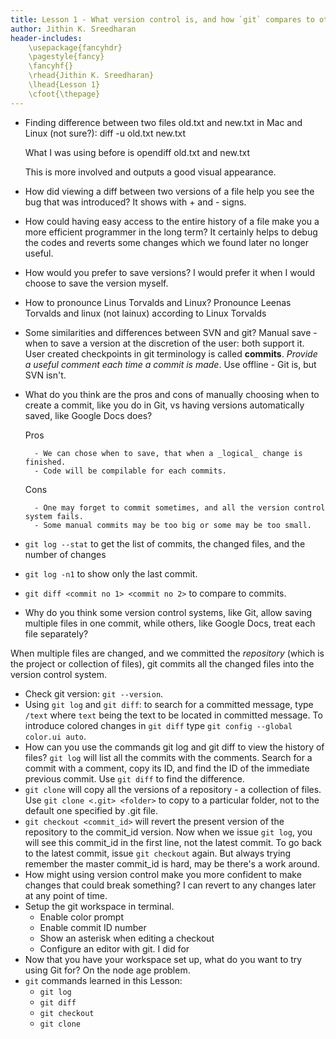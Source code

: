```yaml
---
title: Lesson 1 - What version control is, and how `git` compares to other systems.
author: Jithin K. Sreedharan
header-includes:
    \usepackage{fancyhdr}
    \pagestyle{fancy}
    \fancyhf{}
    \rhead{Jithin K. Sreedharan}
    \lhead{Lesson 1}
    \cfoot{\thepage}
---
```


<!-- # Lesson 1: What version control is, and how `git` compares to other systems. -->

* Finding difference between two files old.txt and new.txt in Mac and Linux (not sure?):
diff -u old.txt new.txt

    What I was using before is
opendiff old.txt and new.txt

    This is more involved and outputs a good visual appearance.

* How did viewing a diff between two versions of a file help you see the bug that was introduced?
It shows with + and - signs.

* How could having easy access to the entire history of a file make you a more efficient programmer in the long term?
    It certainly helps to debug the codes and reverts some changes which we found later no longer useful.

* How would you prefer to save versions?
    I would prefer it when I would choose to save the version myself.

* How to pronounce Linus Torvalds and Linux?
Pronounce Leenas Torvalds and linux (not lainux) according to Linux Torvalds

* Some similarities and differences between SVN and git?
Manual save - when to save a version at the discretion of the user: both support it. User created checkpoints in git terminology is called **commits**. _Provide a useful comment each time a commit is made_.
Use offline - Git is, but SVN isn't.

* What do you think are the pros and cons of manually choosing when to create a commit, like you do in Git, vs having versions automatically saved, like Google Docs does?

    Pros

        - We can chose when to save, that when a _logical_ change is finished.
        - Code will be compilable for each commits.

    Cons

        - One may forget to commit sometimes, and all the version control system fails.
        - Some manual commits may be too big or some may be too small.

* `git log --stat` to get the list of commits, the changed files, and the number of changes
* `git log -n1` to show only the last commit.
* `git diff <commit no 1> <commit no 2>` to compare to commits.
* Why do you think some version control systems, like Git, allow saving multiple files in one commit, while others, like Google Docs, treat each file separately?

When multiple files are changed, and we committed the _repository_ (which is the project or collection of files), git commits all the changed files into the version control system.

* Check git version: `git --version`.
* Using `git log` and `git diff`: to search for a committed message, type `/text` where `text` being the text to be located in committed message. To introduce colored changes in `git diff` type `git config --global color.ui auto`.
* How can you use the commands git log and git diff to view the history of files?
`git log` will list all the commits with the comments. Search for a commit with a comment, copy its ID, and find the ID of the immediate previous commit. Use `git diff` to find the difference.
* `git clone` will copy all the versions of a repository -  a collection of files.\
Use `git clone <.git> <folder>` to copy to a particular folder, not to the default one specified by .git file.
* `git checkout <commit_id>` will revert the present version of the repository to the commit_id version. Now when we issue `git log`, you will see this commit_id in the first line, not the latest commit. To go back to the latest commit, issue `git checkout` again. But always trying remember the master commit_id is hard, may be there's a work around.
* How might using version control make you more confident to make changes that could break something?
    I can revert to any changes later at any point of time.
* Setup the git workspace in terminal.
    - Enable color prompt
    - Enable commit ID number
    - Show an asterisk when editing a checkout
    - Configure an editor with git. I did for
* Now that you have your workspace set up, what do you want to try using Git for?
    On the node age problem.
* `git` commands learned in this Lesson:
    - `git log`
    - `git diff`
    - `git checkout`
    - `git clone`
